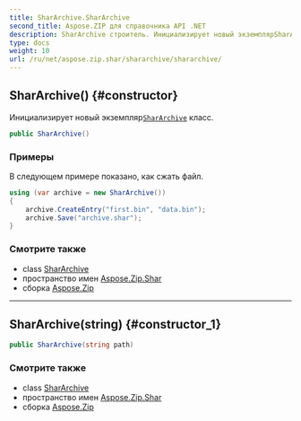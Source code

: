 ```yaml
---
title: SharArchive.SharArchive
second_title: Aspose.ZIP для справочника API .NET
description: SharArchive строитель. Инициализирует новый экземплярSharArchive класс.
type: docs
weight: 10
url: /ru/net/aspose.zip.shar/shararchive/shararchive/
---
```

## SharArchive() {#constructor}

Инициализирует новый экземпляр[`SharArchive`](../) класс.

```csharp
public SharArchive()
```

### Примеры

В следующем примере показано, как сжать файл.

```csharp
using (var archive = new SharArchive())
{
    archive.CreateEntry("first.bin", "data.bin");
    archive.Save("archive.shar");
}
```

### Смотрите также

* class [SharArchive](../)
* пространство имен [Aspose.Zip.Shar](../../shararchive/)
* сборка [Aspose.Zip](../../../)

---

## SharArchive(string) {#constructor_1}

```csharp
public SharArchive(string path)
```

### Смотрите также

* class [SharArchive](../)
* пространство имен [Aspose.Zip.Shar](../../shararchive/)
* сборка [Aspose.Zip](../../../)


